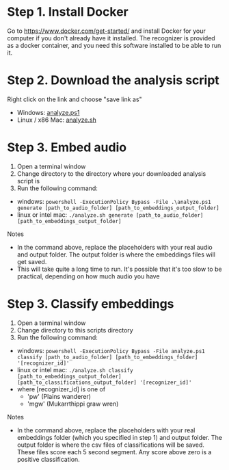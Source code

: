 # Step 1. Install Docker

Go to https://www.docker.com/get-started/ and install Docker for your computer if you don't already have it installed. The recognizer is provided as a docker container, and you need this software installed to be able to run it. 

# Step 2. Download the analysis script

Right click on the link and choose "save link as"
  - Windows: <a href="https://raw.githubusercontent.com/QutEcoacoustics/perch-runner/main/scripts/analyze.ps1" download>analyze.ps1</a>
  - Linux / x86 Mac: <a href="https://raw.githubusercontent.com/QutEcoacoustics/main/scripts/analyze.sh" download>analyze.sh</a>

# Step 3. Embed audio

1. Open a terminal window
2. Change directory to the directory where your downloaded analysis script is
3. Run the following command:
  - windows: `powershell -ExecutionPolicy Bypass -File .\analyze.ps1 generate [path_to_audio_folder] [path_to_embeddings_output_folder]`
  - linux or intel mac: `./analyze.sh generate [path_to_audio_folder] [path_to_embeddings_output_folder]`

Notes
- In the command above, replace the placeholders with your real audio and output folder. The output folder is where the embeddings files will get saved.
- This will take quite a long time to run. It's possible that it's too slow to be practical, depending on how much audio you have

# Step 3. Classify embeddings

1. Open a terminal window
2. Change directory to this scripts directory
3. Run the following command:
  - windows: `powershell -ExecutionPolicy Bypass -File analyze.ps1 classify [path_to_audio_folder] [path_to_embeddings_folder] '[recognizer_id]'`
  - linux or intel mac: `./analyze.sh classify [path_to_embeddings_output_folder] [path_to_classifications_output_folder] '[recognizer_id]'`
  - where [recognizer_id] is one of
    - 'pw' (Plains wanderer)
    - 'mgw' (Mukarrthippi graw wren)


Notes
- In the command above, replace the placeholders with your real embeddings folder (which you specified in step 1) and output folder. The output folder is where the csv files of classifications will be saved. These files score each 5 second segment. Any score above zero is a positive classification. 
